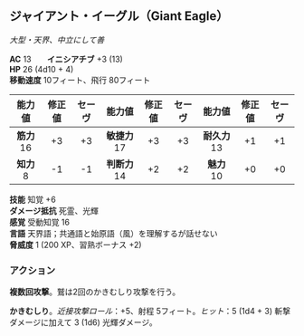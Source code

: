 ## ジャイアント・イーグル（Giant Eagle）
*大型・天界、中立にして善*

**AC** 13　　**イニシアチブ** +3 (13)  
**HP** 26 (4d10 + 4)  
**移動速度** 10フィート、飛行 80フィート

| 能力値 | 修正値 | セーヴ | 能力値 | 修正値 | セーヴ | 能力値 | 修正値 | セーヴ |
|:---:|:---:|:---:|:---:|:---:|:---:|:---:|:---:|:---:|
| **筋力** 16 | +3 | +3 | **敏捷力** 17 | +3 | +3 | **耐久力** 13 | +1 | +1 |
| **知力** 8 | -1 | -1 | **判断力** 14 | +2 | +2 | **魅力** 10 | +0 | +0 |

**技能** 知覚 +6  
**ダメージ抵抗** 死霊、光輝  
**感覚** 受動知覚 16  
**言語** 天界語；共通語と始原語（風）を理解するが話せない  
**脅威度** 1 (200 XP、習熟ボーナス +2)

### アクション
**複数回攻撃**。鷲は2回のかきむしり攻撃を行う。

**かきむしり**。*近接攻撃ロール*：+5、射程 5フィート。*ヒット*：5 (1d4 + 3) 斬撃ダメージに加えて 3 (1d6) 光輝ダメージ。